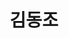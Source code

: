 ---
layout: hubs
key: Q7336146
title: 김동조
name: 김동조
description: 대한민국의 정치인
score: 0.005497679798547688
degree: 5
---